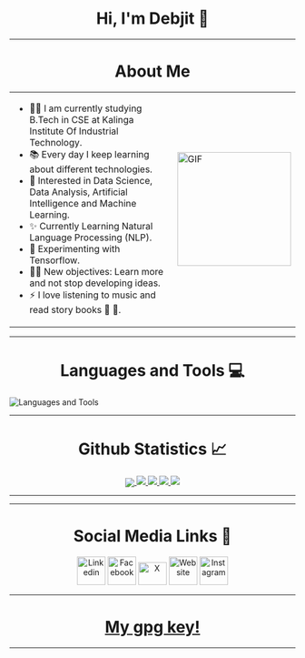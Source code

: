 <h1 align="center"> Hi, I'm Debjit 👋  </h1> 

---
<h1 align="center"> About Me </h1>

<table width="100%">
<tr>
<td>
<ul>
<li>👨‍💻 I am currently studying B.Tech in CSE at Kalinga Institute Of Industrial Technology.</li>
<li>📚 Every day I keep learning about different technologies.</li>
<li>👯 Interested in Data Science, Data Analysis, Artificial Intelligence and Machine Learning.</li>
<li>✨ Currently Learning Natural Language Processing (NLP).</li>
<li>🌱 Experimenting with Tensorflow.</li>
<li>💪🏼 New objectives: Learn more and not stop developing ideas.</li>
<li>⚡ I love listening to music and read story books 🎼 📖.</li>
</ul>
</td>
<td>
<img align="right" alt="GIF" height="200px" src="https://media.giphy.com/media/du3J3cXyzhj75IOgvA/giphy.gif" />
</td>
</tr>
</table>

---





<h1 align="center"> Languages and Tools 💻</h1> 

<img align="center" src="https://skillicons.dev/icons?i=linux,vim,git,github,gitlab,bash,c,cpp,css,go,html,js,java,md,nodejs,php,py,rust,vscode,express,react,mongodb,mysql,discord" alt="Languages and Tools">
<br/>

---


  <h1 align="center"> Github Statistics 📈 </h1>
  
  <div align="center"> 
     <a href="">
      <img align="center" src="http://github-profile-summary-cards.vercel.app/api/cards/profile-details?username=debjit-mandal&theme=highcontrast" />
    </a>
    <a href="">
      <img src="http://github-profile-summary-cards.vercel.app/api/cards/repos-per-language?username=debjit-mandal&theme=highcontrast"/>
    </a>
      <a href="">
      <img src="http://github-profile-summary-cards.vercel.app/api/cards/stats?username=debjit-mandal&theme=highcontrast"/>
    </a>
      <a href="">
      <img src="https://streak-stats.demolab.com?user=debjit-mandal&theme=highcontrast&hide_border=true&card_width=340"/>
    </a>
      <a href="">
      <img src="http://github-profile-summary-cards.vercel.app/api/cards/productive-time?username=debjit-mandal&theme=highcontrast&utcOffset=8"/>
    </a>
</div
  
<br/>

---



[instagram]: https://www.instagram.com/tensortrove/
[linkedin]: https://www.linkedin.com/in/debjit-mandal-53676b22a/
[Facebook]: https://www.facebook.com/tensortrove
[x]: https://x.com/tensortrove
[website]: https://debjit-mandal.com

  
 ---

<h1 align="center"> Social Media Links 📲 </h1>
<p align="center">
	<a href="https://linkedin.com/in/tensortrove"><img src="https://i.pinimg.com/originals/de/b4/6f/deb46f02a59e3b3a2aa58fac16290d63.gif" alt="Linkedin" width="50px"/></a>
	<a href="https://www.facebook.com/tensortrove"><img src="https://i.imgur.com/26xiPcn.gif" alt="Facebook" width="50px"/></a>
	<a href="https://x.com/tensortrove"><img src="https://i.imgur.com/9HedEU4.gif" alt="X" width="50px" height="39.5px" /></a>
	<a href="https://debjit-mandal.com"><img src="https://i.imgur.com/jOPHjpU.gif" alt="Website" width="50px"/></a>
	<a href="https://www.instagram.com/tensortrove"><img src="https://imgur.com/6QzKhtx" alt="Instagram" width="50px"/></a>
</p>

---
<h1 align="center">
  <a href="https://github.com/debjit-mandal/debjit-mandal/blob/main/debjit-mandalPubKey.gpg ">
  My gpg key!
  </a>
</h1>
  
---

  
